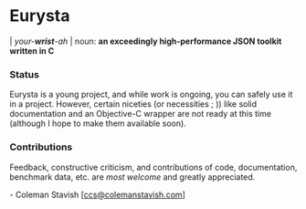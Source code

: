 # Eurysta
| *your-**wrist**-ah* | noun: **an exceedingly high-performance JSON toolkit written in C**

### Status
Eurysta is a young project, and while work is ongoing, you can safely use it in a project. However, certain niceties (or necessities ; )) like solid documentation and an Objective-C wrapper are not ready at this time (although I hope to make them available soon).

### Contributions
Feedback, constructive criticism, and contributions of code, documentation, benchmark data, etc. are *most welcome* and greatly appreciated.

\- Coleman Stavish [ccs@colemanstavish.com]